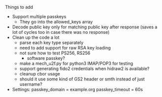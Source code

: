 Things to add

 - Support multiple passkeys
    - They go into the allowed_keys array
 - Decode public key only for matching public key after response
 (saves a lot of cycles too in case there was no response)
 - Clean up the code a lot
    - parse each key type separately
    - need to add support for raw RSA key loading
    - not sure how to test PS256, RS256
        - software passkey?
    - make a mech_u2f.py for python3 IMAP/POP3 for testing
    - support generating fido2 credentials when hidraw2 is available?
    - cleanup cbor usage
    - should it use some kind of GS2 header or smth instead
      of just username?
 - Settings:
    passkey_domain = example.org
    passkey_timeout = 60s
